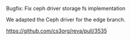 Bugfix: Fix ceph driver storage fs implementation

We adapted the Ceph driver for the edge branch.

https://github.com/cs3org/reva/pull/3535
